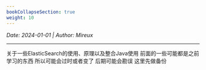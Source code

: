 ```yaml
---
bookCollapseSection: true
weight: 10
---
```


*Date: 2024-01-01 | Author: Mireux*
___

关于一些ElasticSearch的使用、原理以及整合Java使用
前面的一些可能都是之前学习的东西 所以可能会过时或者变了
后期可能会勘误 这里先做备份